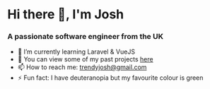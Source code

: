 # Hi there 👋, I'm Josh

### A passionate software engineer from the UK

- 🌱 I’m currently learning Laravel & VueJS
- 🔭 You can view some of my past projects [here](https://joshuatrend.co.uk/projects)
- 📫 How to reach me: trendyjosh@gmail.com
- ⚡ Fun fact: I have deuteranopia but my favourite colour is green
